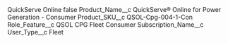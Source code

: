 <?xml version="1.0" encoding="UTF-8"?>
<CustomMetadata xmlns="http://soap.sforce.com/2006/04/metadata" xmlns:xsi="http://www.w3.org/2001/XMLSchema-instance" xmlns:xsd="http://www.w3.org/2001/XMLSchema">
    <label>QuickServe Online</label>
    <protected>false</protected>
    <values>
        <field>Product_Name__c</field>
        <value xsi:type="xsd:string">QuickServe® Online for Power Generation - Consumer</value>
    </values>
    <values>
        <field>Product_SKU__c</field>
        <value xsi:type="xsd:string">QSOL-Cpg-004-1-Con</value>
    </values>
    <values>
        <field>Role_Feature__c</field>
        <value xsi:type="xsd:string">QSOL CPG Fleet Consumer</value>
    </values>
    <values>
        <field>Subscription_Name__c</field>
        <value xsi:nil="true"/>
    </values>
    <values>
        <field>User_Type__c</field>
        <value xsi:type="xsd:string">Fleet</value>
    </values>
</CustomMetadata>
